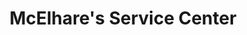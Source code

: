---
title: "McElhare's Service Center"
url: /sellersville/mcelhares-service-center/
shop: Autowerkstatt
---